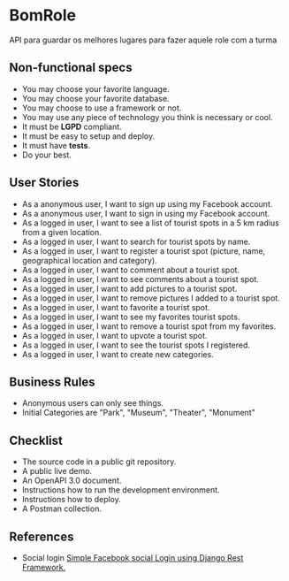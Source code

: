 # BomRole

API para guardar os melhores lugares para fazer aquele role com a turma

## Non-functional specs
* You may choose your favorite language.
* You may choose your favorite database.
* You may choose to use a framework or not.
* You may use any piece of technology you think is necessary or cool.
* It must be __LGPD__ compliant.
* It must be easy to setup and deploy.
* It must have __tests__.
* Do your best.

## User Stories
* As a anonymous user, I want to sign up using my Facebook account.
* As a anonymous user, I want to sign in using my Facebook account.
* As a logged in user, I want to see a list of tourist spots in a 5 km radius from a given location.
* As a logged in user, I want to search for tourist spots by name.
* As a logged in user, I want to register a tourist spot (picture, name, geographical location and category).
* As a logged in user, I want to comment about a tourist spot.
* As a logged in user, I want to see comments about a tourist spot.
* As a logged in user, I want to add pictures to a tourist spot.
* As a logged in user, I want to remove pictures I added to a tourist spot.
* As a logged in user, I want to favorite a tourist spot.
* As a logged in user, I want to see my favorites tourist spots.
* As a logged in user, I want to remove a tourist spot from my favorites.
* As a logged in user, I want to upvote a tourist spot.
* As a logged in user, I want to see the tourist spots I registered.
* As a logged in user, I want to create new categories.

## Business Rules
* Anonymous users can only see things.
* Initial Categories are "Park", "Museum", "Theater", "Monument"

## Checklist

* The source code in a public git repository.
* A public live demo.
* An OpenAPI 3.0 document.
* Instructions how to run the development environment.
* Instructions how to deploy.
* A Postman collection.


## References

* Social login [Simple Facebook social Login using Django Rest Framework.](https://medium.com/@katherinekimetto/simple-facebook-social-login-using-django-rest-framework-e2ac10266be1)